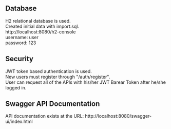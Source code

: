 ## Database
H2 relational database is used.
\
Created initial data with import.sql.
\
http://localhost:8080/h2-console
\
username: user
\
password: 123

## Security
JWT token based authentication is used.
\
New users must register through "/auth/register".
\
User can request all of the APIs with his/her JWT Barear Token after he/she logged in.

## Swagger API Documentation
API documentation exists at the URL: http://localhost:8080/swagger-ui/index.html
